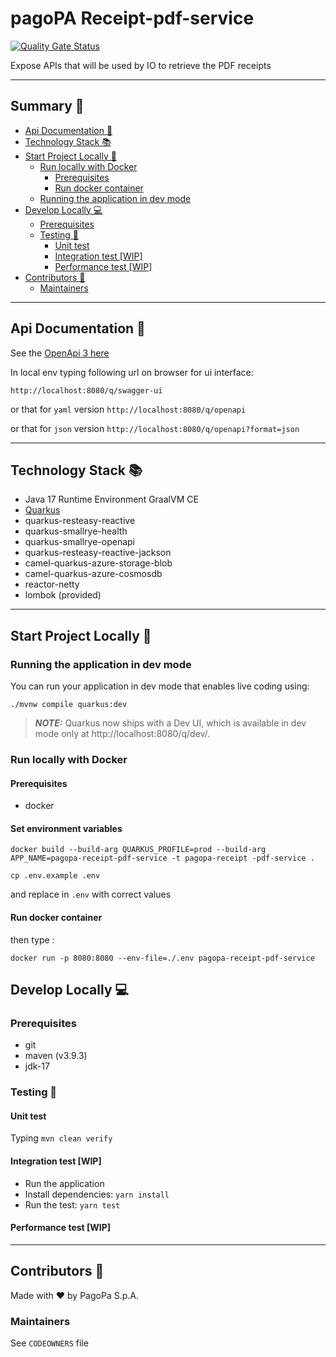 # pagoPA Receipt-pdf-service

[![Quality Gate Status](https://sonarcloud.io/api/project_badges/measure?project=pagopa_pagopa-receipt-pdf-service&metric=alert_status)](https://sonarcloud.io/dashboard?id=pagopa_pagopa-receipt-pdf-service)

Expose APIs that will be used by IO to retrieve the PDF receipts

---

## Summary 📖

- [Api Documentation 📖](#api-documentation-)
- [Technology Stack 📚](#technology-stack-)
- [Start Project Locally 🚀](#start-project-locally-)
  * [Run locally with Docker](#run-locally-with-docker)
    + [Prerequisites](#prerequisites)
    + [Run docker container](#run-docker-container)
  * [Running the application in dev mode](#running-the-application-in-dev-mode)
- [Develop Locally 💻](#develop-locally-)
  * [Prerequisites](#prerequisites)
  * [Testing 🧪](#testing-)
    + [Unit test](#unit-test)
    + [Integration test [WIP]](#integration-test-wip)
    + [Performance test [WIP]](#performance-test-wip)
- [Contributors 👥](#contributors-)
  * [Maintainers](#maintainers)

---

## Api Documentation 📖

See
the [OpenApi 3 here](https://editor.swagger.io/?url=https://raw.githubusercontent.com/pagopa/pagopa-receipt-pdf-service/main/openapi/openapi.json)

In local env typing following url on browser for ui interface:

```http://localhost:8080/q/swagger-ui```

or that for `yaml` version ```http://localhost:8080/q/openapi```

or that for `json` version ```http://localhost:8080/q/openapi?format=json```

---

## Technology Stack 📚

- Java 17 Runtime Environment GraalVM CE
- [Quarkus](https://quarkus.io/)
- quarkus-resteasy-reactive
- quarkus-smallrye-health
- quarkus-smallrye-openapi
- quarkus-resteasy-reactive-jackson
- camel-quarkus-azure-storage-blob
- camel-quarkus-azure-cosmosdb
- reactor-netty
- lombok (provided)

---
## Start Project Locally 🚀

### Running the application in dev mode

You can run your application in dev mode that enables live coding using:

```shell script
./mvnw compile quarkus:dev
```

> **_NOTE:_**  Quarkus now ships with a Dev UI, which is available in dev mode only
> at http://localhost:8080/q/dev/.

### Run locally with Docker

#### Prerequisites

- docker

#### Set environment variables

`docker build --build-arg QUARKUS_PROFILE=prod --build-arg APP_NAME=pagopa-receipt-pdf-service -t pagopa-receipt -pdf-service .`

`cp .env.example .env`

and replace in `.env` with correct values

#### Run docker container

then type :

`docker run -p 8080:8080 --env-file=./.env pagopa-receipt-pdf-service`

## Develop Locally 💻

### Prerequisites

- git
- maven (v3.9.3)
- jdk-17

### Testing 🧪

#### Unit test

Typing `mvn clean verify`

#### Integration test [WIP]

- Run the application
- Install dependencies: `yarn install`
- Run the test: `yarn test`

#### Performance test [WIP]

---

## Contributors 👥

Made with ❤️ by PagoPa S.p.A.

### Maintainers

See `CODEOWNERS` file
